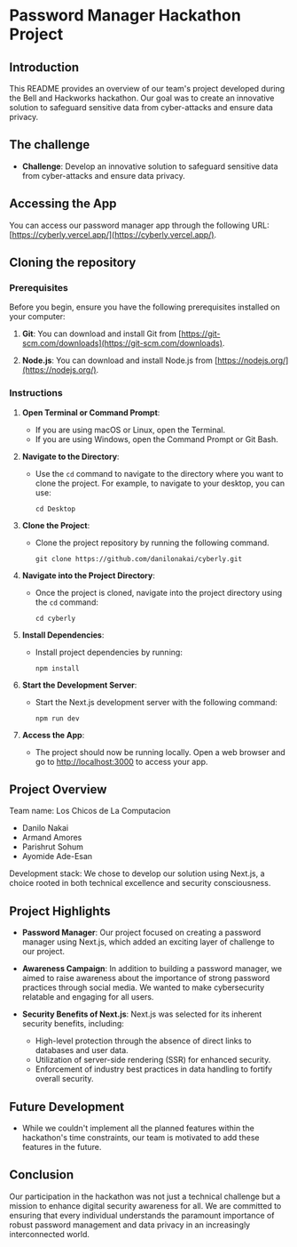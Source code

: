 # Password Manager Hackathon Project

## Introduction
This README provides an overview of our team's project developed during the Bell and Hackworks hackathon. Our goal was to create an innovative solution to safeguard sensitive data from cyber-attacks and ensure data privacy.

## The challenge
- **Challenge**: Develop an innovative solution to safeguard sensitive data from cyber-attacks and ensure data privacy.

## Accessing the App
You can access our password manager app through the following URL: [https://cyberly.vercel.app/](https://cyberly.vercel.app/).

## Cloning the repository

### Prerequisites

Before you begin, ensure you have the following prerequisites installed on your computer:

1. **Git**: You can download and install Git from [https://git-scm.com/downloads](https://git-scm.com/downloads).

2. **Node.js**: You can download and install Node.js from [https://nodejs.org/](https://nodejs.org/).

### Instructions

1. **Open Terminal or Command Prompt**:
   - If you are using macOS or Linux, open the Terminal.
   - If you are using Windows, open the Command Prompt or Git Bash.

2. **Navigate to the Directory**:
   - Use the `cd` command to navigate to the directory where you want to clone the project. For example, to navigate to your desktop, you can use:
     ```
     cd Desktop
     ```

3. **Clone the Project**:
   - Clone the project repository by running the following command.
     ```
     git clone https://github.com/danilonakai/cyberly.git
     ```

4. **Navigate into the Project Directory**:
   - Once the project is cloned, navigate into the project directory using the `cd` command:
     ```
     cd cyberly
     ```

5. **Install Dependencies**:
   - Install project dependencies by running:
     ```
     npm install
     ```

6. **Start the Development Server**:
   - Start the Next.js development server with the following command:
     ```
     npm run dev
     ```

7. **Access the App**:
   - The project should now be running locally. Open a web browser and go to [http://localhost:3000](http://localhost:3000) to access your app.

## Project Overview
Team name: Los Chicos de La Computacion
- Danilo Nakai
- Armand Amores
- Parishrut Sohum
- Ayomide Ade-Esan

Development stack:
We chose to develop our solution using Next.js, a choice rooted in both technical excellence and security consciousness.

## Project Highlights
- **Password Manager**: Our project focused on creating a password manager using Next.js, which added an exciting layer of challenge to our project.

- **Awareness Campaign**: In addition to building a password manager, we aimed to raise awareness about the importance of strong password practices through social media. We wanted to make cybersecurity relatable and engaging for all users.

- **Security Benefits of Next.js**: Next.js was selected for its inherent security benefits, including:
  - High-level protection through the absence of direct links to databases and user data.
  - Utilization of server-side rendering (SSR) for enhanced security.
  - Enforcement of industry best practices in data handling to fortify overall security.

## Future Development
- While we couldn't implement all the planned features within the hackathon's time constraints, our team is motivated to add these features in the future.

## Conclusion
Our participation in the hackathon was not just a technical challenge but a mission to enhance digital security awareness for all. We are committed to ensuring that every individual understands the paramount importance of robust password management and data privacy in an increasingly interconnected world.
